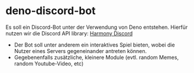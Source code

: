 # deno-discord-bot

Es soll ein Discord-Bot unter der Verwendung von Deno entstehen. Hierfür nutzen wir die Discord API library:
[Harmony Discord](https://deno.land/x/harmony@v0.9.3)

- Der Bot soll unter anderem ein interaktives Spiel bieten, wobei die Nutzer eines Servers gegeneinander antreten können.
- Gegebenenfalls zusätzliche, kleinere Module (evtl. random Memes, random Youtube-Video, etc)
